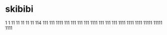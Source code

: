# skibibi
1
1
11
11
11
11
11
114
111
111
1111
111
111
111
111
1111
111
111
111
1111
1111
1111
11111
11111
1111
